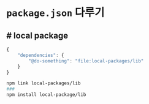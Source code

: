 # `package.json` 다루기

## # local package 

```js
{
    "dependencies": {
        "@do-something": "file:local-packages/lib"
    }
}
```

```sh
npm link local-packages/lib
###
npm install local-package/lib
```